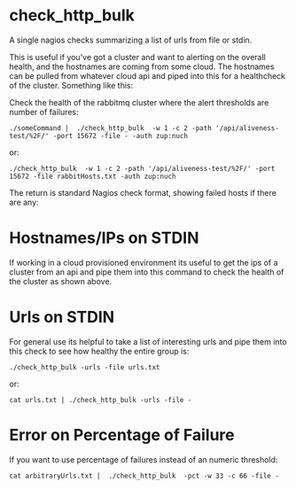 check_http_bulk
===============

A single nagios checks summarizing a list of urls from file or stdin.

This is useful if you've got a cluster and want to alerting on the
overall health, and the hostnames are coming from some cloud. The
hostnames can be pulled from whatever cloud api and piped into this
for a healthcheck of the cluster.  Something like this:

Check the health of the rabbitmq cluster where the alert thresholds are number of failures:

    ./someCommand |  ./check_http_bulk  -w 1 -c 2 -path '/api/aliveness-test/%2F/' -port 15672 -file - -auth zup:nuch  

or:

    ./check_http_bulk  -w 1 -c 2 -path '/api/aliveness-test/%2F/' -port 15672 -file rabbitHosts.txt -auth zup:nuch

The return is standard Nagios check format, showing failed hosts if there are any:

Hostnames/IPs on STDIN
==================
If working in a cloud provisioned environment its useful to get the ips of a cluster from an api and pipe them into this command to check the health of the cluster as shown above.

Urls on STDIN
=============
For general use its helpful to take a list of interesting urls and pipe them into this check to see how healthy the entire group is:

    ./check_http_bulk -urls -file urls.txt

or:

    cat urls.txt | ./check_http_bulk -urls -file -


Error on Percentage of Failure
==============================

If you want to use percentage of failures instead of an numeric threshold:

    cat arbitraryUrls.txt |  ./check_http_bulk  -pct -w 33 -c 66 -file -



